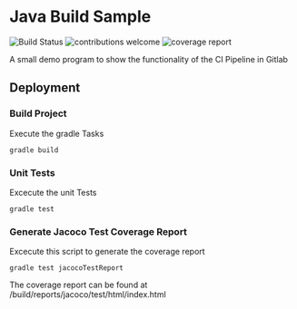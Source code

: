 # Java Build Sample

![Build Status](https://gitlab.com/jonny990421/javabuildsample/badges/master/pipeline.svg)
![contributions welcome](https://img.shields.io/badge/contributions-welcome-brightgreen.svg?style=flat)
![coverage report](https://gitlab.com/jonny990421/javabuildsample/badges/master/coverage.svg?job=coverage)


A small demo program to show the functionality of the CI Pipeline in Gitlab

## Deployment

### Build Project
Execute the gradle Tasks
```
gradle build
```

### Unit Tests
Excecute the unit Tests
```
gradle test
```

### Generate Jacoco Test Coverage Report
Excecute this script to generate the coverage report
```
gradle test jacocoTestReport
```

The coverage report can be found at /build/reports/jacoco/test/html/index.html